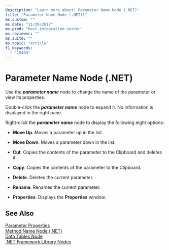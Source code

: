 ```yaml
---
description: "Learn more about: Parameter Name Node (.NET)"
title: "Parameter Name Node (.NET)1"
ms.custom: ""
ms.date: "11/30/2017"
ms.prod: "host-integration-server"
ms.reviewer: ""
ms.suite: ""
ms.topic: "article"
f1_keywords: 
  - "15468"
---
```

# Parameter Name Node (.NET)
Use the ***parameter name*** node to change the name of the parameter or view its properties.  
  
 Double-click the ***parameter name*** node to expand it. No information is displayed in the right pane.  
  
 Right-click the ***parameter name*** node to display the following eight options:  
  
-   **Move Up**. Moves a parameter up in the list.  
  
-   **Move Down**. Moves a parameter down in the list.  
  
-   **Cut**. Copies the contents of the parameter to the Clipboard and deletes it.  
  
-   **Copy**. Copies the contents of the parameter to the Clipboard.  
  
-   **Delete**. Deletes the current parameter.  
  
-   **Rename**. Renames the current parameter.  
  
-   **Properties**. Displays the **Properties** window.  
  
## See Also  
 [Parameter Properties](../core/parameter-properties2.md)   
 [Method Name Node (.NET)](../core/method-name-node-net-2.md)   
 [Data Tables Node](../core/data-tables-node2.md)   
 [.NET Framework Library Nodes](../core/net-framework-library-nodes2.md)
